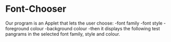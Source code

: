 # Font-Chooser

Our program is an Applet that lets the user choose:
  -font family
  -font style
  -foreground colour
  -background colour
  -then it displays the following test pangrams in the selected font family, style and colour.

